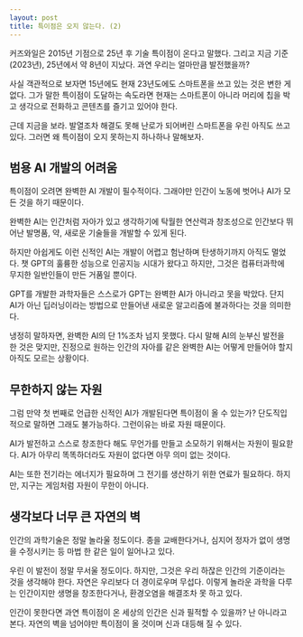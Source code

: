 ```yaml
---
layout: post
title: 특이점은 오지 않는다. (2)
---
```


커즈와일은 2015년 기점으로 25년 후 기술 특이점이 온다고 말했다. 그리고 지금 기준(2023년), 25년에서 약 8년이 지났다. 과연 우리는 얼마만큼 발전했을까? 

사실 객관적으로 보자면 15년에도 현재 23년도에도 스마트폰을 쓰고 있는 것은 변한 게 없다.
그가 말한 특이점이 도달하는 속도라면 현재는 스마트폰이 아니라 머리에 칩을 박고 생각으로 전화하고 콘텐츠를 즐기고 있어야 한다.

근데 지금을 보라. 발열조차 해결도 못해 난로가 되어버린 스마트폰을 우린 아직도 쓰고 있다.
그러면 왜 특이점이 오지 못하는지 하나하나 말해보자.


<h2>범용 AI 개발의 어려움</h2>
특이점이 오려면 완벽한 AI 개발이 필수적이다.
그래야만 인간이 노동에 벗어나 AI가 모든 것을 하기 때문이다.

완벽한 AI는 인간처럼 자아가 있고 생각하기에 탁월한 연산력과 창조성으로 인간보다 뛰어난 발명품, 약, 새로운 기술들을 개발할 수 있게 된다.

하지만 아쉽게도 이런 신적인 AI는 개발이 어렵고 험난하며 탄생하기까지 아직도 멀었다.
챗 GPT의 훌륭한 성능으로 인공지능 시대가 왔다고 하지만, 그것은 컴퓨터과학에 무지한 일반인들이 만든 거품일 뿐이다.

GPT를 개발한 과학자들은 스스로가 GPT는 완벽한 AI가 아니라고 못을 박았다.
단지 AI가 아닌 딥러닝이라는 방법으로 만들어낸 새로운 알고리즘에 불과하다는 것을 의미한다.

냉정히 말하자면, 완벽한 AI의 단 1%조차 넘지 못했다. 다시 말해 AI의 눈부신 발전을 한 것은 맞지만, 진정으로 원하는 인간의 자아를 같은 완벽한 AI는 어떻게 만들어야 할지 아직도 모르는 상황이다.



<h2>무한하지 않는 자원</h2>
그럼 만약 첫 번째로 언급한 신적인 AI가 개발된다면 특이점이 올 수 있는가? 단도직입적으로 말하면 그래도 불가능하다.
그런이유는 바로 자원 때문이다.

AI가 발전하고 스스로 창조한다 해도 무언가를 만들고 소모하기 위해서는 자원이 필요핟다. AI가 아무리 똑똑하더라도 자원이 없다면 아무 의미 없는 것이다.

AI는 또한 전기라는 에너지가 필요하며 그 전기를 생산하기 위한 연료가 필요하다. 하지만, 지구는 게임처럼 자원이 무한이 아니다.



<h2>생각보다 너무 큰 자연의 벽</h2> 
인간의 과학기술은 정말 놀라울 정도이다.
종을 교배한다거나, 심지어 정자가 없이 생명을 수정시키는 등 마법 한 같은 일이 일어나고 있다.

우린 이 발전이 정말 무서울 정도이다. 하지만, 그것은 우리 하잖은 인간의 기준이라는 것을 생각해야 한다.
자연은 우리보다 더 경이로우며 무섭다. 이렇게 놀라운 과학을 다루는 인간이지만 생명을 창조한다거나, 환경오염을 해결조차 못 하고 있다.

인간이 못한다면 과연 특이점이 온 세상의 인간은 신과 필적할 수 있을까?
난 아니라고 본다. 자연의 벽을 넘어야만 특이점이 올 것이며 신과 대등해 질 수 있다.
